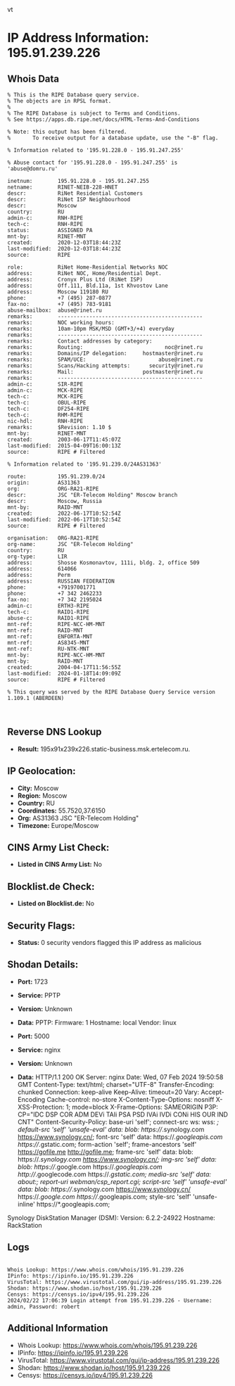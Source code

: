 vt
# IP Address Information: 195.91.239.226

## Whois Data
```
% This is the RIPE Database query service.
% The objects are in RPSL format.
%
% The RIPE Database is subject to Terms and Conditions.
% See https://apps.db.ripe.net/docs/HTML-Terms-And-Conditions

% Note: this output has been filtered.
%       To receive output for a database update, use the "-B" flag.

% Information related to '195.91.228.0 - 195.91.247.255'

% Abuse contact for '195.91.228.0 - 195.91.247.255' is 'abuse@domru.ru'

inetnum:        195.91.228.0 - 195.91.247.255
netname:        RINET-NEIB-228-HNET
descr:          RiNet Residential Customers
descr:          RiNet ISP Neighbourhood
descr:          Moscow
country:        RU
admin-c:        RNH-RIPE
tech-c:         RNH-RIPE
status:         ASSIGNED PA
mnt-by:         RINET-MNT
created:        2020-12-03T18:44:23Z
last-modified:  2020-12-03T18:44:23Z
source:         RIPE

role:           RiNet Home-Residential Networks NOC
address:        RiNet NOC, Home/Residential Dept.
address:        Cronyx Plus Ltd (RiNet ISP)
address:        Off.111, Bld.11a, 1st Khvostov Lane
address:        Moscow 119180 RU
phone:          +7 (495) 287-0877
fax-no:         +7 (495) 783-9181
abuse-mailbox:  abuse@rinet.ru
remarks:        ----------------------------------------------
remarks:        NOC working hours:
remarks:        10am-10pm MSK/MSD (GMT+3/+4) everyday
remarks:        ----------------------------------------------
remarks:        Contact addresses by category:
remarks:        Routing:                          noc@rinet.ru
remarks:        Domains/IP delegation:     hostmaster@rinet.ru
remarks:        SPAM/UCE:                       abuse@rinet.ru
remarks:        Scans/Hacking attempts:      security@rinet.ru
remarks:        Mail:                      postmaster@rinet.ru
remarks:        ----------------------------------------------
admin-c:        SIR-RIPE
admin-c:        MCK-RIPE
tech-c:         MCK-RIPE
tech-c:         OBUL-RIPE
tech-c:         DF254-RIPE
tech-c:         RHM-RIPE
nic-hdl:        RNH-RIPE
remarks:        $Revision: 1.10 $
mnt-by:         RINET-MNT
created:        2003-06-17T11:45:07Z
last-modified:  2015-04-09T16:00:13Z
source:         RIPE # Filtered

% Information related to '195.91.239.0/24AS31363'

route:          195.91.239.0/24
origin:         AS31363
org:            ORG-RA21-RIPE
descr:          JSC "ER-Telecom Holding" Moscow branch
descr:          Moscow, Russia
mnt-by:         RAID-MNT
created:        2022-06-17T10:52:54Z
last-modified:  2022-06-17T10:52:54Z
source:         RIPE # Filtered

organisation:   ORG-RA21-RIPE
org-name:       JSC "ER-Telecom Holding"
country:        RU
org-type:       LIR
address:        Shosse Kosmonavtov, 111i, bldg. 2, office 509
address:        614066
address:        Perm
address:        RUSSIAN FEDERATION
phone:          +79197001771
phone:          +7 342 2462233
fax-no:         +7 342 2195024
admin-c:        ERTH3-RIPE
tech-c:         RAID1-RIPE
abuse-c:        RAID1-RIPE
mnt-ref:        RIPE-NCC-HM-MNT
mnt-ref:        RAID-MNT
mnt-ref:        ENFORTA-MNT
mnt-ref:        AS8345-MNT
mnt-ref:        RU-NTK-MNT
mnt-by:         RIPE-NCC-HM-MNT
mnt-by:         RAID-MNT
created:        2004-04-17T11:56:55Z
last-modified:  2024-01-18T14:09:09Z
source:         RIPE # Filtered

% This query was served by the RIPE Database Query Service version 1.109.1 (ABERDEEN)



```
## Reverse DNS Lookup
- **Result:** 195x91x239x226.static-business.msk.ertelecom.ru.

## IP Geolocation:
- **City:** Moscow
- **Region:** Moscow
- **Country:** RU
- **Coordinates:** 55.7520,37.6150
- **Org:** AS31363 JSC "ER-Telecom Holding"
- **Timezone:** Europe/Moscow

## CINS Army List Check:
- **Listed in CINS Army List:** 
No

## Blocklist.de Check:
- **Listed on Blocklist.de:** 
No

## Security Flags:
- **Status:** 0 security vendors flagged this IP address as malicious

## Shodan Details:
- **Port:** 1723
- **Service:** PPTP
- **Version:** Unknown
- **Data:** PPTP:
  Firmware: 1
  Hostname: local
  Vendor: linux

- **Port:** 5000
- **Service:** nginx
- **Version:** Unknown
- **Data:** HTTP/1.1 200 OK
Server: nginx
Date: Wed, 07 Feb 2024 19:50:58 GMT
Content-Type: text/html; charset="UTF-8"
Transfer-Encoding: chunked
Connection: keep-alive
Keep-Alive: timeout=20
Vary: Accept-Encoding
Cache-control: no-store
X-Content-Type-Options: nosniff
X-XSS-Protection: 1; mode=block
X-Frame-Options: SAMEORIGIN
P3P: CP="IDC DSP COR ADM DEVi TAIi PSA PSD IVAi IVDi CONi HIS OUR IND CNT"
Content-Security-Policy: base-uri 'self';  connect-src ws: wss: *; default-src 'self' 'unsafe-eval' data: blob: https://*.synology.com https://www.synology.cn/; font-src 'self' data: https://*.googleapis.com https://*.gstatic.com; form-action 'self'; frame-ancestors 'self' https://gofile.me http://gofile.me; frame-src 'self' data: blob: https://*.synology.com https://www.synology.cn/; img-src 'self' data: blob: https://*.google.com https://*.googleapis.com http://*.googlecode.com https://*.gstatic.com; media-src 'self' data: about:;  report-uri webman/csp_report.cgi; script-src 'self' 'unsafe-eval' data: blob: https://*.synology.com https://www.synology.cn/ https://*.google.com https://*.googleapis.com; style-src 'self' 'unsafe-inline' https://*.googleapis.com;


Synology DiskStation Manager (DSM):
  Version: 6.2.2-24922
  Hostname: RackStation


## Logs
```

Whois Lookup: https://www.whois.com/whois/195.91.239.226
IPinfo: https://ipinfo.io/195.91.239.226
VirusTotal: https://www.virustotal.com/gui/ip-address/195.91.239.226
Shodan: https://www.shodan.io/host/195.91.239.226
Censys: https://censys.io/ipv4/195.91.239.226
2024/02/22 17:06:39 Login attempt from 195.91.239.226 - Username: admin, Password: robert

```
## Additional Information
- Whois Lookup: https://www.whois.com/whois/195.91.239.226
- IPinfo: https://ipinfo.io/195.91.239.226
- VirusTotal: https://www.virustotal.com/gui/ip-address/195.91.239.226
- Shodan: https://www.shodan.io/host/195.91.239.226
- Censys: https://censys.io/ipv4/195.91.239.226

